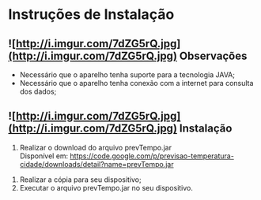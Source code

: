 # Instruções de Instalação #

## ![http://i.imgur.com/7dZG5rQ.jpg](http://i.imgur.com/7dZG5rQ.jpg) Observações ##
  * Necessário que o aparelho tenha suporte para a tecnologia JAVA;
  * Necessário que o aparelho tenha conexão com a internet para consulta dos dados;

## ![http://i.imgur.com/7dZG5rQ.jpg](http://i.imgur.com/7dZG5rQ.jpg) Instalação ##
  1. Realizar o download do arquivo prevTempo.jar<br>Disponível em: <a href='https://code.google.com/p/previsao-temperatura-cidade/downloads/detail?name=prevTempo.jar'>https://code.google.com/p/previsao-temperatura-cidade/downloads/detail?name=prevTempo.jar</a><br>
<ol><li>Realizar a cópia para seu dispositivo;<br>
</li><li>Executar o arquivo prevTempo.jar no seu dispositivo.
